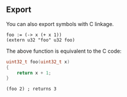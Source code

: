 Export
------
You can also export symbols with C linkage.

    foo := (-> x (+ x 1))
    (extern u32 "foo" u32 foo)

The above function is equivalent to the C code:

```c
uint32_t foo(uint32_t x)
{
    return x + 1;
}
```

    (foo 2) ; returns 3
